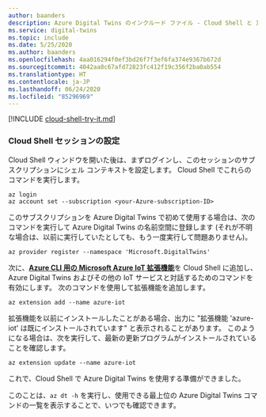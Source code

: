 ```yaml
---
author: baanders
description: Azure Digital Twins のインクルード ファイル - Cloud Shell と IoT 拡張機能の設定
ms.service: digital-twins
ms.topic: include
ms.date: 5/25/2020
ms.author: baanders
ms.openlocfilehash: 4aa016294f0ef3bd26f7f3ef6fa374e9367b672d
ms.sourcegitcommit: 4042aa8c67afd72823fc412f19c356f2ba0ab554
ms.translationtype: HT
ms.contentlocale: ja-JP
ms.lasthandoff: 06/24/2020
ms.locfileid: "85296969"
---
```

[!INCLUDE [cloud-shell-try-it.md](cloud-shell-try-it.md)]

### <a name="set-up-cloud-shell-session"></a>Cloud Shell セッションの設定

Cloud Shell ウィンドウを開いた後は、まずログインし、このセッションのサブスクリプションにシェル コンテキストを設定します。 Cloud Shell でこれらのコマンドを実行します。

```azurecli
az login
az account set --subscription <your-Azure-subscription-ID>
```

このサブスクリプションを Azure Digital Twins で初めて使用する場合は、次のコマンドを実行して Azure Digital Twins の名前空間に登録します (それが不明な場合は、以前に実行していたとしても、もう一度実行して問題ありません)。

```azurecli
az provider register --namespace 'Microsoft.DigitalTwins'
```

次に、[**Azure CLI 用の Microsoft Azure IoT 拡張機能**](https://docs.microsoft.com/cli/azure/ext/azure-iot/iot?view=azure-cli-latest)を Cloud Shell に追加し、Azure Digital Twins およびその他の IoT サービスと対話するためのコマンドを有効にします。 次のコマンドを使用して拡張機能を追加します。

   ```azurecli-interactive
   az extension add --name azure-iot
   ```

拡張機能を以前にインストールしたことがある場合、出力に "拡張機能 'azure-iot' は既にインストールされています" と表示されることがあります。 このようになる場合は、次を実行して、最新の更新プログラムがインストールされていることを確認します。 

   ```azurecli-interactive
   az extension update --name azure-iot
   ```

これで、Cloud Shell で Azure Digital Twins を使用する準備ができました。

このことは、`az dt -h` を実行し、使用できる最上位の Azure Digital Twins コマンドの一覧を表示することで、いつでも確認できます。